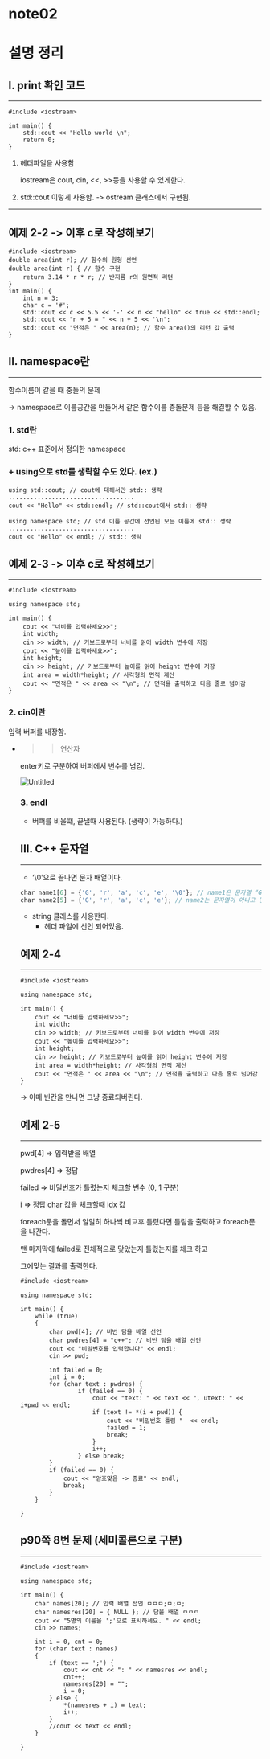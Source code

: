 # note02

# 설명 정리

## I. print 확인 코드

---

```
#include <iostream>

int main() {
    std::cout << "Hello world \n";
    return 0;
}
```

1. <iostream> 헤더파일을 사용함
    
    iostream은 cout, cin, <<, >>등을 사용할 수 있게한다.
    
2. std::cout 이렇게 사용함. -> ostream 클래스에서 구현됨.

---

## 예제 2-2 -> 이후 c로 작성해보기

```
#include <iostream>
double area(int r); // 함수의 원형 선언
double area(int r) { // 함수 구현
    return 3.14 * r * r; // 반지름 r의 원면적 리턴
}
int main() {
    int n = 3;
    char c = '#';
    std::cout << c << 5.5 << '-' << n << "hello" << true << std::endl;
    std::cout << "n + 5 = " << n + 5 << '\n';
    std::cout << "면적은 " << area(n); // 함수 area()의 리턴 값 출력
}
```

## II. namespace란

---

함수이름이 같을 때 충돌의 문제

-> namespace로 이름공간을 만들어서 같은 함수이름 충돌문제 등을 해결할 수 있음.

### 1. std란

std: c++ 표준에서 정의한 namespace

### + using으로 std를 생략할 수도 있다. (ex.)

```
using std::cout; // cout에 대해서만 std:: 생략
...................................
cout << "Hello" << std::endl; // std::cout에서 std:: 생략
```

```
using namespace std; // std 이름 공간에 선언된 모든 이름에 std:: 생략
...................................
cout << "Hello" << endl; // std:: 생략
```

## 예제 2-3 -> 이후 c로 작성해보기

---

```
#include <iostream>

using namespace std;

int main() {
	cout << "너비를 입력하세요>>";
	int width;
	cin >> width; // 키보드로부터 너비를 읽어 width 변수에 저장
	cout << "높이를 입력하세요>>";
	int height;
	cin >> height; // 키보드로부터 높이를 읽어 height 변수에 저장
	int area = width*height; // 사각형의 면적 계산
	cout << "면적은 " << area << "\n"; // 면적을 출력하고 다음 줄로 넘어감
}
```

### 2. cin이란

입력 버퍼를 내장함.

- >> 연산자
    
    enter키로 구분하여 버퍼에서 변수를 넘김.
    
    ![Untitled](note02%20d59ffc9064614ea7a8d13bfd8b4498bd/Untitled.png)
    
    ### 3. endl
    
    - 버퍼를 비울떄, 끝낼때 사용된다. (생략이 가능하다.)
    
    ## III. C++ 문자열
    
    ---
    
    - ‘\0’으로 끝나면 문자 배열이다.
    
    ```jsx
    char name1[6] = {'G', 'r', 'a', 'c', 'e', '\0'}; // name1은 문자열 “Grace”
    char name2[5] = {'G', 'r', 'a', 'c', 'e'}; // name2는 문자열이 아니고 단순 문자 배열
    ```
    
    - string 클래스를 사용한다.
        - <string>헤더 파일에 선언 되어있음.
    
    ## 예제 2-4
    
    ---
    
    ```
    #include <iostream>
    
    using namespace std;
    
    int main() {
    	cout << "너비를 입력하세요>>";
    	int width;
    	cin >> width; // 키보드로부터 너비를 읽어 width 변수에 저장
    	cout << "높이를 입력하세요>>";
    	int height;
    	cin >> height; // 키보드로부터 높이를 읽어 height 변수에 저장
    	int area = width*height; // 사각형의 면적 계산
    	cout << "면적은 " << area << "\n"; // 면적을 출력하고 다음 줄로 넘어감
    }
    ```
    
    → 이때 빈칸을 만나면 그냥 종료되버린다.
    
    ## 예제 2-5
    
    ---
    
    pwd[4] ⇒ 입력받을 배열
    
    pwdres[4] ⇒ 정답
    
    failed ⇒ 비밀번호가 틀렸는지 체크할 변수 (0, 1 구분)
    
    i ⇒ 정답 char 값을 체크할때 idx 값
    
    foreach문을 돌면서 일일히 하나씩 비교후 틀렸다면 틀림을 출력하고 foreach문을 나간다.
    
    맨 마지막에 failed로 전체적으로 맞았는지 틀렸는지를 체크 하고
    
    그에맞는 결과를 출력한다.
    
    ```
    #include <iostream>
    
    using namespace std;
    
    int main() {
    	while (true)
    	{
    		char pwd[4]; // 비번 담을 배열 선언
    		char pwdres[4] = "c++"; // 비번 담을 배열 선언
    		cout << "비밀번호를 입력합니다" << endl;
    		cin >> pwd;
    
    		int failed = 0;
    		int i = 0;
    		for (char text : pwdres) {
    				if (failed == 0) {
    					cout << "text: " << text << ", utext: " << i+pwd << endl;
    					if (text != *(i + pwd)) {
    						cout << "비밀번호 틀림 "  << endl;
    						failed = 1;
    						break;
    					}
    					i++;
    				} else break;
    		}
    		if (failed == 0) {
    			cout << "암호맞음 -> 종료" << endl;
    			break;
    		}
    	}
    	
    }
    ```
    
    ## p90쪽 8번 문제 (세미콜론으로 구분)
    
    ---
    
    ```
    #include <iostream>
    
    using namespace std;
    
    int main() {
    	char names[20]; // 입력 배열 선언 ㅁㅁㅁ;ㅁ;ㅁ;
    	char namesres[20] = { NULL }; // 담을 배열 ㅁㅁㅁ
    	cout << "5명의 이름을 ';'으로 표시하세요. " << endl;
    	cin >> names;
    
    	int i = 0, cnt = 0;
    	for (char text : names)
    	{	
    		if (text == ';') {
    			cout << cnt << ": " << namesres << endl;
    			cnt++;
    			namesres[20] = "";
    			i = 0;
    		} else {
    			*(namesres + i) = text;
    			i++;
    		}
    		//cout << text << endl;
    	}
    		
    }
    ```
